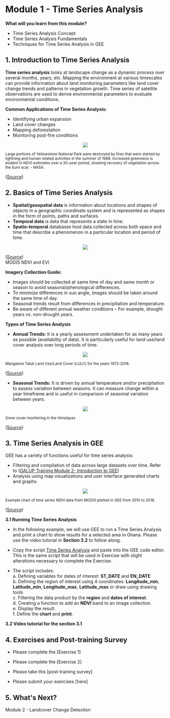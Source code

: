 # Module 1 - Time Series Analysis 


**What will you learn from this module?**
- Time Series Analysis Concept
- Time Series Analysis Fundamentals
- Techniques for Time Series Analysis in GEE

## 1. Introduction to Time Series Analysis
**Time series analysis** looks at landscape change as a dynamic process over several months, years, etc. Mapping the environment at various timescales can provide information about land monitoring parameters like land cover change trends and patterns in vegetation growth. Time series of satellite observations are used to derive environmental parameters to evaluate environmental conditions. <br>

**Common Applications of Time Series Analysis:**
- Identifying urban expansion
- Land cover changes
- Mapping deforestation
- Monitoring post-fire conditions

<p align="center">
<img src="https://user-images.githubusercontent.com/85199074/193483159-0a7eff47-d4d5-4dd9-81a6-6275ad535ec3.png">
</p>
<sub> Large portions of Yellowstone National Park were destroyed by fires that were started by lightning and human related activities in the summer of 1988. Increased greenness is evident in NDVI estimates over a 30-year period, showing recovery of vegetation across the burn scar. - NASA.</sub>

([Source](https://earthobservatory.nasa.gov/world-of-change/Yellowstone))<br>


## 2. Basics of Time Series Analysis
- **Spatial/geospatial data** is information about locations and shapes of objects in a geographic coordinate system and is represented as shapes in the form of points, paths and surfaces. <br>
- **Temporal data** is data that represents a state in time. <br>
- **Spatio-temporal** databases host data collected across both space and time that describe a phenomenon in a particular location and period of time. 

<p align="center">
<img src="https://user-images.githubusercontent.com/87503837/151854688-12a69e04-c870-4273-88e6-4c30e7b9d7d5.png">
</p>

([Source](https://doi.org/10.1186/s40965-017-0038-z))<br>
MODIS NDVI and EVI

**Imagery Collection Guide:**
- Images should be collected at same time of day and same month or season to avoid seasonal/phenological differences.
- To minimize differences in sun angle, images should be taken around the same time of day.
- Seasonal trends result from differences in precipitation and temperature.
- Be aware of different annual weather conditions – For example, drought years vs. non-drought years.

**Types of Time Series Analysis**
- **Annual Trends:**
It is a yearly assessment undertaken for as many years as possible (availability of data). It is particularly useful for land use/land cover analysis over long periods of time.

<p align="center">
<img src="https://media.springernature.com/lw685/springer-static/image/art%3A10.1007%2Fs10708-020-10302-4/MediaObjects/10708_2020_10302_Fig3_HTML.png">
</p>
<sub> Mangalore Taluk Land Use/Land Cover (LULC) for the years 1972-2018. </sub>

([Source](https://link.springer.com/article/10.1007/s10708-020-10302-4))<br>

- **Seasonal Trends:**
It is driven by annual temperature and/or precipitation to assess variation between seasons. It can measure change within a year timeframe and is useful in comparison of seasonal variation between years.

<p align="center">
<img src="https://user-images.githubusercontent.com/85199074/193489786-81894af7-5381-425a-8a8f-e9ac3fb019b5.png">
</p>
<sub> Snow cover monitoring in the Himalayas </sub>

([Source](https://appliedsciences.nasa.gov/join-mission/training/english/arset-using-google-earth-engine-land-monitoring-applications))<br>
 
## 3. Time Series Analysis in GEE

GEE has a variety of functions useful for time series analysis:
- Filtering and compilation of data across large datasets over time. Refer to ([GALUP Training Module 2- Introduction to GEE](https://github.com/SERVIR-WA/GALUP/blob/master/training/2_rs/module2.md))<br>
- Analysis using map visualizations and user interface generated charts and graphs
<p align="center">
<img src="https://developers.google.com/static/earth-engine/images/Charts_image_collection_05.svg">
</p>
<sub> Example chart of time series NDVI data from MODIS plotted in GEE from 2010 to 2019. </sub>

([Source](https://developers.google.com/earth-engine/guides/charts_image_collection))<br>

**3.1 Running Time Series Analysis**<br>
- In the following example, we will use GEE to run a Time Series Analysis and print a chart to show results for a selected area in Ghana. Please use the video tutorial in **Section 3.2** to follow along.

- Copy the script [Time Series Analysis](https://github.com/ecodynlab/GALUP/wiki/Scripts#04_time_series_analysis) and paste into the GEE code editor. This is the same script that will be used in Exercise with slight alterations necessary to complete the Exercise.
- The script includes:<br>
  a. Defining variables for dates of interest: **ST_DATE** and **EN_DATE** <br>
  b. Defining the region of interest using 4 coordinates: **Longitude_min**, **Latitude_min**, **Longitude_max**, **Latitude_max** or draw using drawing tools <br>
  c. Filtering the data product by the **region** and **dates of interest**. <br>
  d. Creating a function to add an **NDVI** band to an image collection. <br>
  e. Display the result. <br>
  f. Define the **chart** and **print**. <br>
  
**3.2 Video tutorial for the section 3.1** <br>

## 4. Exercises and Post-training Survey

- Please complete the [Exercise 1]
- Please complete the [Exercise 2]

- Please take this [post-training survey]
  
- Please submit your exercises [here]

## 5. What's Next?

Module 2 - Landcover Change Detection
